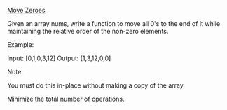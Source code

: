 [Move Zeroes](https://leetcode.com/problems/move-zeroes/)

Given an array nums, write a function to move all 0's to the end of it while  maintaining the relative order of the non-zero elements.

Example:

Input: [0,1,0,3,12]
Output: [1,3,12,0,0]

Note:

You must do this in-place without making a copy of the array.

Minimize the total number of operations.
